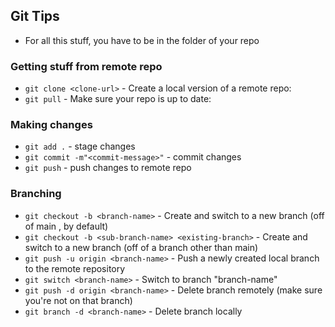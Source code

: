 ## Git Tips
- For all this stuff, you have to be in the folder of your repo

### Getting stuff from remote repo
- `git clone <clone-url>` - Create a local version of a remote repo: 
- `git pull` - Make sure your repo is up to date: 

### Making changes
- `git add .` - stage changes
- `git commit -m"<commit-message>"` - commit changes
- `git push` - push changes to remote repo

### Branching
- `git checkout -b <branch-name>` - Create and switch to a new branch (off of main , by default)
- `git checkout -b <sub-branch-name> <existing-branch>` - Create and switch to a new branch (off of a branch other than main)
- `git push -u origin <branch-name>` - Push a newly created local branch to the remote repository
- `git switch <branch-name>` - Switch to branch "branch-name"
- `git push -d origin <branch-name>` - Delete branch remotely (make sure you're not on that branch)
- `git branch -d <branch-name>` - Delete branch locally


